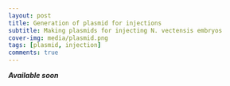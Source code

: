 ```yaml
---
layout: post
title: Generation of plasmid for injections
subtitle: Making plasmids for injecting N. vectensis embryos
cover-img: media/plasmid.png
tags: [plasmid, injection]
comments: true
---
```


**_Available soon_**
